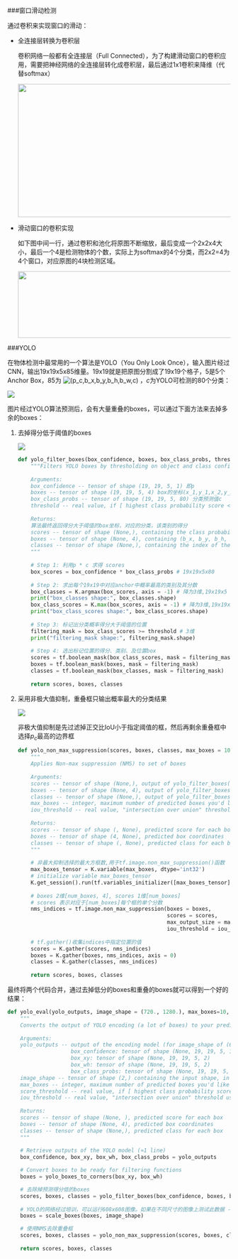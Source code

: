 ###窗口滑动检测

通过卷积来实现窗口的滑动：

- 全连接层转换为卷积层

  卷积网络一般都有全连接层（Full Connected），为了构建滑动窗口的卷积应用，需要把神经网络的全连接层转化成卷积层，最后通过1x1卷积来降维（代替softmax）

  <img src="http://www.ai-start.com/dl2017/images/38be387e37d131e44aff9d7fc9e3488a.png" style="width:500px;height:300px;">

- 滑动窗口的卷积实现

  如下图中间一行，通过卷积和池化将原图不断缩放，最后变成一个2x2x4大小，最后一个4是检测物体的个数，实际上为softmax的4个分类，而2x2=4为4个窗口，对应原图的4块检测区域。

  <img src="http://www.ai-start.com/dl2017/images/ad1743ff113f9d30080f63a16c74ed64.png" style="width:500px;height:150px;">

###YOLO

在物体检测中最常用的一个算法是YOLO（You Only Look Once），输入图片经过CNN，输出19x19x5x85维量。19x19就是把原图分割成了19x19个格子，5是5个Anchor Box，85为 ![(p_c,b_x,b_y,b_h,b_w,c)](https://www.zhihu.com/equation?tex=%28p_c%2Cb_x%2Cb_y%2Cb_h%2Cb_w%2Cc%29) ，$c$为YOLO可检测的80个分类：

![](https://gtw.oss-cn-shanghai.aliyuncs.com/%E6%9C%BA%E5%99%A8%E5%AD%A6%E4%B9%A0/deep-learning/%E7%9B%AE%E6%A0%87%E6%A3%80%E6%B5%8B.jpg)

图片经过YOLO算法预测后，会有大量重叠的boxes，可以通过下面方法来去掉多余的boxes：

1. 去掉得分低于阈值的boxes

   ![](https://gtw.oss-cn-shanghai.aliyuncs.com/%E6%9C%BA%E5%99%A8%E5%AD%A6%E4%B9%A0/deep-learning/%E7%9B%AE%E6%A0%87%E6%A3%80%E6%B5%8B-%E5%88%86%E7%B1%BB%E5%BE%97%E5%88%86.jpg)

   ```python
   def yolo_filter_boxes(box_confidence, boxes, box_class_probs, threshold = .6):
       """Filters YOLO boxes by thresholding on object and class confidence.
       
       Arguments:
       box_confidence -- tensor of shape (19, 19, 5, 1) 即p
       boxes -- tensor of shape (19, 19, 5, 4) box的坐标(x_1,y_1,x_2,y_2)
       box_class_probs -- tensor of shape (19, 19, 5, 80) 分类预测值c
       threshold -- real value, if [ highest class probability score < threshold], then get rid of the corresponding box
       
       Returns:
       算法最终返回得分大于阈值的box坐标，对应的分类，该类别的得分
       scores -- tensor of shape (None,), containing the class probability score for selected boxes
       boxes -- tensor of shape (None, 4), containing (b_x, b_y, b_h, b_w) coordinates of selected boxes
       classes -- tensor of shape (None,), containing the index of the class detected by the selected boxes
       """
       
       # Step 1: 利用p * c 求得 scores
       box_scores = box_confidence * box_class_probs # 19x19x5x80
       
       # Step 2: 求出每个19x19中对应anchor中概率最高的类别及其分数
       box_classes = K.argmax(box_scores, axis = -1) # 降为3维,19x19x5
       print("box_classes shape:", box_classes.shape)
       box_class_scores = K.max(box_scores, axis = -1) # 降为3维,19x19x5
       print("box_class_scores shape:", box_class_scores.shape)
       
       # Step 3: 标记出分类概率得分大于阈值的位置
       filtering_mask = box_class_scores >= threshold # 3维
       print("filtering_mask shape:", filtering_mask.shape)
       
       # Step 4: 选出标记位置的得分、类别、及位置box
       scores = tf.boolean_mask(box_class_scores, mask = filtering_mask)
       boxes = tf.boolean_mask(boxes, mask = filtering_mask)
       classes = tf.boolean_mask(box_classes, mask = filtering_mask)
       
       return scores, boxes, classes
   ```

   

2. 采用非极大值抑制，重叠框只输出概率最大的分类结果

   ![](https://gtw.oss-cn-shanghai.aliyuncs.com/%E6%9C%BA%E5%99%A8%E5%AD%A6%E4%B9%A0/deep-learning/%E7%9B%AE%E6%A0%87%E6%A3%80%E6%B5%8B-NMS.jpg)

   非极大值抑制是先过滤掉正交比IoU小于指定阈值的框，然后再剩余重叠框中选择$p_c$最高的边界框

   ```python
   def yolo_non_max_suppression(scores, boxes, classes, max_boxes = 10, iou_threshold = 0.5):
       """
       Applies Non-max suppression (NMS) to set of boxes
       
       Arguments:
       scores -- tensor of shape (None,), output of yolo_filter_boxes()
       boxes -- tensor of shape (None, 4), output of yolo_filter_boxes() that have been scaled to the image size (see later)
       classes -- tensor of shape (None,), output of yolo_filter_boxes()
       max_boxes -- integer, maximum number of predicted boxes you'd like
       iou_threshold -- real value, "intersection over union" threshold used for NMS filtering
       
       Returns:
       scores -- tensor of shape (, None), predicted score for each box
       boxes -- tensor of shape (4, None), predicted box coordinates
       classes -- tensor of shape (, None), predicted class for each box
       """
       
       # 非最大抑制选择的最大方框数,用于tf.image.non_max_suppression()函数
       max_boxes_tensor = K.variable(max_boxes, dtype='int32')
       # initialize variable max_boxes_tensor
       K.get_session().run(tf.variables_initializer([max_boxes_tensor])) 
       
       # boxes 2维[num_boxes, 4], scores 1维[num_boxes]
       # scores 表示对应于[num_boxes]每个框的单个分数
       nms_indices = tf.image.non_max_suppression(boxes = boxes, 
                                                  scores = scores, 
                                                  max_output_size = max_boxes_tensor, 
                                                  iou_threshold = iou_threshold)
       
       # tf.gather()收集indices中指定位置的值
       scores = K.gather(scores, nms_indices)
       boxes = K.gather(boxes, nms_indices, axis = 0) 
       classes = K.gather(classes, nms_indices)
       
       return scores, boxes, classes
   ```

   

最终将两个代码合并，通过去掉低分的boxes和重叠的boxes就可以得到一个好的结果：

```python
def yolo_eval(yolo_outputs, image_shape = (720., 1280.), max_boxes=10, score_threshold=.6, iou_threshold=.5):
    """
    Converts the output of YOLO encoding (a lot of boxes) to your predicted boxes along with their scores, box coordinates and classes.
    
    Arguments:
    yolo_outputs -- output of the encoding model (for image_shape of (608, 608, 3)), contains 4 tensors:
                    box_confidence: tensor of shape (None, 19, 19, 5, 1)
                    box_xy: tensor of shape (None, 19, 19, 5, 2)
                    box_wh: tensor of shape (None, 19, 19, 5, 2)
                    box_class_probs: tensor of shape (None, 19, 19, 5, 80)
    image_shape -- tensor of shape (2,) containing the input shape, in this notebook we use (608., 608.) (has to be float32 dtype)
    max_boxes -- integer, maximum number of predicted boxes you'd like
    score_threshold -- real value, if [ highest class probability score < threshold], then get rid of the corresponding box
    iou_threshold -- real value, "intersection over union" threshold used for NMS filtering
    
    Returns:
    scores -- tensor of shape (None, ), predicted score for each box
    boxes -- tensor of shape (None, 4), predicted box coordinates
    classes -- tensor of shape (None,), predicted class for each box
    """
    
    # Retrieve outputs of the YOLO model (≈1 line)
    box_confidence, box_xy, box_wh, box_class_probs = yolo_outputs

    # Convert boxes to be ready for filtering functions 
    boxes = yolo_boxes_to_corners(box_xy, box_wh)

    # 去除掉预测得分低的boxes
    scores, boxes, classes = yolo_filter_boxes(box_confidence, boxes, box_class_probs, score_threshold)
    
    # YOLO的网络经过培训，可以运行608x608图像。如果在不同尺寸的图像上测试此数据 - 例如，汽车检测数据集具有720x1280图像 - 此步骤将重新调整框，以便可以在它们的原始720x1280图像上绘制。
    boxes = scale_boxes(boxes, image_shape)

    # 使用NMS去除重叠框
    scores, boxes, classes = yolo_non_max_suppression(scores, boxes, classes, max_boxes, iou_threshold)
    
    return scores, boxes, classes
```

